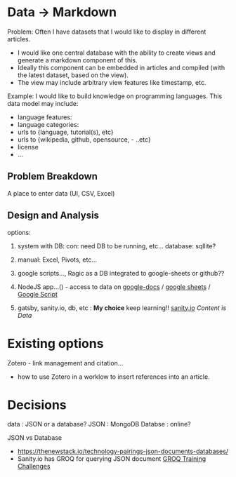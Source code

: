 

# Data -> Markdown
Problem:  Often I have datasets that I would like to display in different articles.   
- I would like one central database with the ability to create views and generate a markdown component of this.
- Ideally this component can be embedded in articles and compiled (with the latest dataset, based on the view).  
- The view may include arbitrary view features like timestamp, etc.

Example:
I would like to build knowledge on programming languages.  This data model may include:
- language features:
- language categories:
- urls to {language, tutorial(s), etc}
- urls to {wikipedia, github, opensource, - ..etc}
- license
- ...

## Problem Breakdown
A place to enter data (UI, CSV, Excel)

## Design and Analysis
options:
1.  system with DB: con: need DB to be running, etc...
database: sqllite?

1. manual:  Excel, Pivots, etc...

1. google scripts..., Ragic as a DB integrated to google-sheets or github??

1. NodeJS app...() - access to data on [google-docs](https://docs.google.com/) / [google sheets](https://docs.google.com/spreadsheets/u/0/) / [Google Script](https://script.google.com/home)

1. gatsby, sanity.io, db, etc : __My choice__ keep learning!!  [sanity.io](https://www.sanity.io/
) *Content is Data*

# Existing options
Zotero - link management and citation...
- how to use Zotero in a worklow to insert references into an article.

# Decisions

data : JSON or a database?
JSON : MongoDB
Databse : online?

JSON vs Database
- https://thenewstack.io/technology-pairings-json-documents-databases/
- Sanity.io has GROQ for querying JSON document [GROQ Training Challenges](https://dev.to/mornir/7-challenges-for-querying-with-groq-3p0p)
